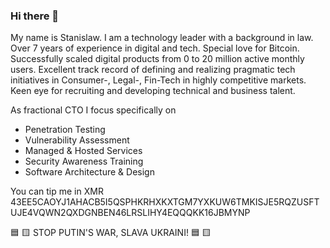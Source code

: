 ### Hi there 👋

My name is Stanislaw. I am a technology leader with a background in law. Over 7 years of experience in digital and tech. Special love for Bitcoin. Successfully scaled digital products from 0 to 20 million active monthly users. Excellent track record of defining and realizing pragmatic tech initiatives in Consumer-, Legal-, Fin-Tech in highly competitive markets. Keen eye for recruiting and developing technical and business talent.

As fractional CTO I focus specifically on

- Penetration Testing
- Vulnerability Assessment
- Managed & Hosted Services
- Security Awareness Training
- Software Architecture & Design

You can tip me in XMR 43EE5CAOYJ1AHACB5I5QSPHKRHXKXTGM7YXKUW6TMKISJE5RQZUSFTUJE4VQWN2QXDGNBEN46LRSLIHY4EQQQKK16JBMYNP

:blue_square: :yellow_square: STOP PUTIN'S WAR, SLAVA UKRAINI! :blue_square: :yellow_square: 

<!--
**stnslwk/stnslwk** is a ✨ _special_ ✨ repository because its `README.md` (this file) appears on your GitHub profile.

Here are some ideas to get you started:

- 🔭 I’m currently working on ...
- 🌱 I’m currently learning ...
- 👯 I’m looking to collaborate on ...
- 🤔 I’m looking for help with ...
- 💬 Ask me about ...
- 📫 How to reach me: ...
- 😄 Pronouns: ...
- ⚡ Fun fact: ...
-->
